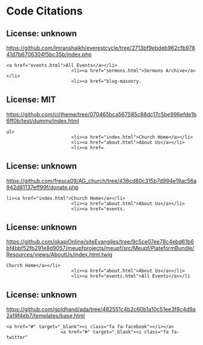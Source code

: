# Code Citations

## License: unknown
https://github.com/Imranshaikh/everestcycle/tree/2713bf9ebdeb962cfb97841d7b6706304f5bc35b/index.php

```
<a href="events.html">All Events</a></li>
                        <li><a href="sermons.html">Sermons Archive</a></li>
                        <li><a href="blog-masonry.
```


## License: MIT
https://github.com/cj/theme/tree/070465bca567585c88dc17c5be996efde1b6ff0b/test/dummy/index.html

```
ul>
                        <li><a href="index.html">Church Home</a></li>
                        <li><a href="about.html">About Us</a></li>
                        <li><a href=
```


## License: unknown
https://github.com/fresca09/AG_church/tree/436cd80c315b7d994e19ac56a942d81137eff99f/donate.php

```
li><a href="index.html">Church Home</a></li>
                        <li><a href="about.html">About Us</a></li>
                        <li><a href="events.
```


## License: unknown
https://github.com/okapiOnline/siteEvangiles/tree/9c5ce07ee78c4ebd61b6bf4bbf52fb291e8d9057/meupfprojects/meupf/src/Meupf/PlateformBundle/Resources/views/AboutUs/index.html.twig

```
Church Home</a></li>
                        <li><a href="about.html">About Us</a></li>
                        <li><a href="events.html">All Events</a></li
```


## License: unknown
https://github.com/goldhand/ada/tree/482551c4b2c60b1a10c51ee3f8c4d9a2a19f4eb7/templates/base.html

```
<a href="#" target="_blank"><i class="fa fa-facebook"></i></a>
                    <a href="#" target="_blank"><i class="fa fa-twitter"
```

